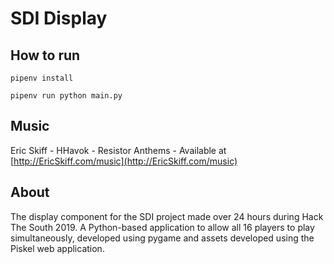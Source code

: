 # SDI Display

## How to run

`pipenv install`

`pipenv run python main.py`

## Music

Eric Skiff - HHavok - Resistor Anthems - Available at [http://EricSkiff.com/music](http://EricSkiff.com/music)

## About
The display component for the SDI project made over 24 hours during Hack The South 2019. A Python-based application to allow all 16 players to play simultaneously, developed using pygame and assets developed using the Piskel web application.
